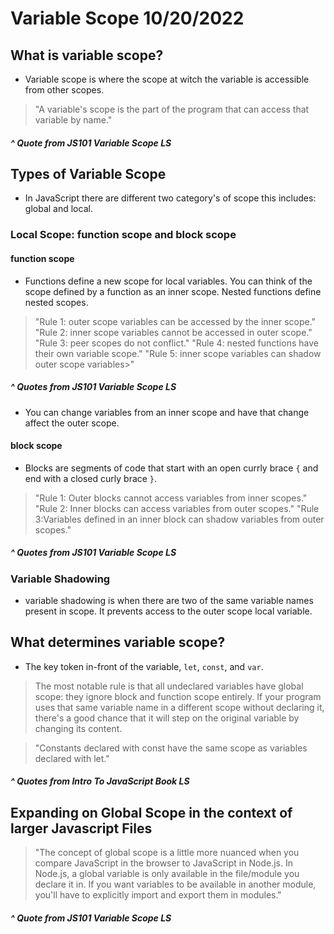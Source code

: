 # Variable Scope 10/20/2022
 ## What is variable scope?  
  * Variable scope is where the scope at witch the variable is accessible from other scopes. 
  > "A variable's scope is the part of the program that can access that variable by name."
  ##### ^ Quote from JS101 Variable Scope LS

 ## Types of Variable Scope
  * In JavaScript there are different two category's of scope this includes: global and local.

  ### Local Scope: function scope and block scope

   #### function scope 
   * Functions define a new scope for local variables. You can think of the scope defined by a function as an inner scope. Nested functions define nested scopes.

   > "Rule 1: outer scope variables can be accessed by the inner scope."
   > "Rule 2: inner scope variables cannot be accessed in outer scope."
   > "Rule 3: peer scopes do not conflict."
   > "Rule 4: nested functions have their own variable scope."
   > "Rule 5: inner scope variables can shadow outer scope variables>"
   ##### ^ Quotes from JS101 Variable Scope LS

   * You can change variables from an inner scope and have that change affect the outer scope.
   
   #### block scope
   * Blocks are segments of code that start with an open currly brace ```{``` and end with a closed curly brace ```}```. 

   > "Rule 1: Outer blocks cannot access variables from inner scopes."
   > "Rule 2: Inner blocks can access variables from outer scopes."
   > "Rule 3:Variables defined in an inner block can shadow variables from outer scopes."
   ##### ^ Quotes from JS101 Variable Scope LS

  ### Variable Shadowing
  * variable shadowing is when there are two of the same variable names present in scope. It prevents access to the outer scope local variable.

  ## What determines variable scope?  
  * The key token in-front of the variable, ```let```, ```const```, and ```var```.
 
  > The most notable rule is that all undeclared variables have global scope: they ignore block and function scope entirely. If your program uses that same variable name in a different scope without declaring it, there's a good chance that it will step on the original variable by changing its content.
  
  > "Constants declared with const have the same scope as variables declared with let."
  ##### ^ Quotes from Intro To JavaScript Book LS 

  ## Expanding on Global Scope in the context of larger Javascript Files
  > "The concept of global scope is a little more nuanced when you compare JavaScript in the browser to JavaScript in Node.js. In Node.js, a global variable is only available in the file/module you declare it in. If you want variables to be available in another module, you'll have to explicitly import and export them in modules."
  ##### ^ Quote from JS101 Variable Scope LS